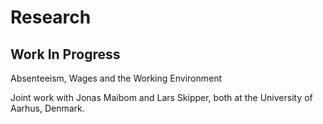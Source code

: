 # Research

## Work In Progress

Absenteeism, Wages and the Working Environment

Joint work with Jonas Maibom and Lars Skipper, both at the University of Aarhus, Denmark.